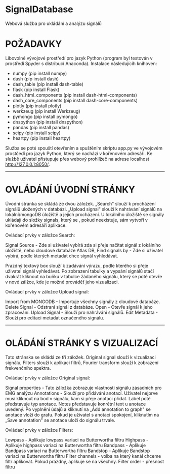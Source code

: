 # SignalDatabase

Webová služba pro ukládání a analýzu signálů

# POŽADAVKY

Libovolné vývojové prostředí pro jazyk Python (program byl testován v prostředí Spyder s distribucí Anaconda).
Instalace následujícíh knihoven:

- numpy (pip install numpy)
- dash (pip install dash)
- dash_table (pip install dash-table)
- flask (pip install Flask)
- dash_html_components (pip install dash-html-components)
- dash_core_components (pip install dash-core-components)
- plotly (pip install plotly)
- werkzeug (pip install Werkzeug)
- pymongo (pip install pymongo)
- dnspython (pip install dnspython)
- pandas (pip install pandas)
- scipy (pip install scipy)
- heartpy (pip install heartpy)

Služba se poté spouští otevřením a spuštěním skriptu app.py ve vývojovém prostčedí pro jazyk Python, který se nachází v kořenovém 
adresáři. Ke službě uživatel přistupuje přes webový prohlížeč na adrese localhost http://127.0.0.1:8050/.

---------------------------------------------------------------------------------------------------------------------------------------

# OVLÁDÁNÍ ÚVODNÍ STRÁNKY

Úvodní stránka se skládá ze dvou záložek. „Search" slouží k procházení signálů uložených v databázi. „Upload signal" slouží k 
nahrávání signálů na lokální/mongoDB úložiště a jejich procházení. U lokálního úložiště se signály ukládají do složky signals, který se 
, pokud neexistuje, sám vytvoří v kořenovém adresáři aplikace.

Ovládací prvky v záložce Search:

Signal Source - Zde si uživatel vybírá zda si přeje načítat signál z lokálního úložiště, nebo cloudové databáze Atlas DB,
Find signals by - Zde si uživatel vybírá, podle kterých metadat chce signál vyhledávat.

Prazdný textový box slouží k zadávání výrazu, podle kterého si přeje uživatel signál vyhledávat. Po zobrazení tabulky a vypsání signálů 
stačí dvakrát kliknout na buňku v tabulce žádaného signálu, který se poté otevře v nové zálžce, kde je možné prováděť jeho vizualizaci.


Ovládací prvky v záložce Upload signal:

Import from MONGODB - Importuje všechny signály z cloudové databáze.
Delete Signal - Odstraní signál z databáze.
Open - Otevře signál k jeho zpracování.
Upload Signal - Slouží pro nahrávání signálů.
Edit Metadata - Slouží pro editaci metadat označeného signálu.

---------------------------------------------------------------------------------------------------------------------------------------

# OLÁDÁNÍ STRÁNKY S VIZUALIZACÍ

Tato stránska se skládá ze tří záložek. Original signal slouží k vizualizaci signálu, Filters slouží k aplikaci filtrů, Fourier transform 
slouží k zobrazení frekvenčního spektra.

Ovládací prvky v záložce Original signal:

Signal properties - Tato záložka zobrazuje vlastnosti signálu zásadních pro EMG analýzu
Annotations - Slouží pro přidávání anotací. Uživatel nejprve musí kliknout na bod v signálu, kam si přeje anotaci přidat. Label poté představuje
typ anotace. Notes představuje konrétní text u anotace uvedený. Po vyplnění údajů a kliknutí na „Add annotation to graph" se anotace vloží do grafu.
Pokud je uživatel s anotací spokojení, kliknutím na „Save annotation" se anotace uloží do signálu trvale.

Ovládací prvky v záložce Filters:

Lowpass - Aplikuje lowpass variaci na Butterwortha filtru 
Highpass - Aplikuje highpass variaci na Butterwortha filtru 
Bandpass - Aplikuje Bandpass variaci na Butterwortha filtru 
Bandstop - Aplikuje Bandstop variaci na Butterwortha filtru 
Filter channels - volba na který kanál chceme filtr aplikovat. Pokud prázdný, aplikuje se na všechny.
Filter order - přesnost filtru
